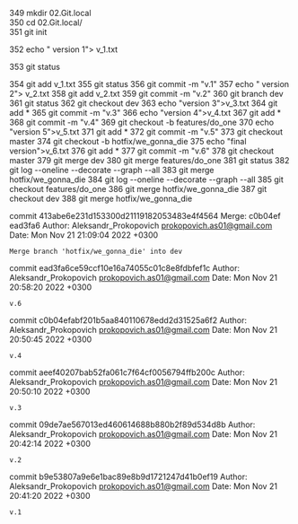   349  mkdir 02.Git.local  
  350  cd 02.Git.local/  
  351  git init 
  
  352  echo " version 1"> v_1.txt
  
  353  git status
  
  354  git add v_1.txt
  355  git status
  356  git commit -m "v.1"
  357  echo " version 2"> v_2.txt
  358  git add v_2.txt 
  359  git commit -m "v.2"
  360  git branch dev
  361  git status
  362  git checkout dev 
  363  echo "version 3">v_3.txt
  364  git add *
  365  git commit -m "v.3"
  366  echo "version 4">v_4.txt
  367  git add *
  368  git commit -m "v.4"
  369  git checkout -b features/do_one
  370  echo "version 5">v_5.txt
  371  git add *
  372  git commit -m "v.5"
  373  git checkout master 
  374  git checkout -b hotfix/we_gonna_die
  375  echo "final version">v_6.txt
  376  git add *
  377  git commit -m "v.6"
  378  git checkout master 
  379  git merge dev 
  380  git merge features/do_one 
  381  git status
  382  git log --oneline --decorate --graph --all
  383  git merge hotfix/we_gonna_die 
  384  git log --oneline --decorate --graph --all
  385  git checkout features/do_one 
  386  git merge hotfix/we_gonna_die 
  387  git checkout dev 
  388  git merge hotfix/we_gonna_die 
  
commit 413abe6e231d153300d21119182053483e4f4564
Merge: c0b04ef ead3fa6
Author: Aleksandr_Prokopovich <prokopovich.as01@gmail.com>
Date:   Mon Nov 21 21:09:04 2022 +0300

    Merge branch 'hotfix/we_gonna_die' into dev

commit ead3fa6ce59ccf10e16a74055c01c8e8fdbfef1c
Author: Aleksandr_Prokopovich <prokopovich.as01@gmail.com>
Date:   Mon Nov 21 20:58:20 2022 +0300

    v.6

commit c0b04efabf201b5aa840110678edd2d31525a6f2
Author: Aleksandr_Prokopovich <prokopovich.as01@gmail.com>
Date:   Mon Nov 21 20:50:45 2022 +0300

    v.4

commit aeef40207bab52fa061c7f64cf0056794ffb200c
Author: Aleksandr_Prokopovich <prokopovich.as01@gmail.com>
Date:   Mon Nov 21 20:50:10 2022 +0300

    v.3

commit 09de7ae567013ed460614688b880b2f89d534d8b
Author: Aleksandr_Prokopovich <prokopovich.as01@gmail.com>
Date:   Mon Nov 21 20:42:14 2022 +0300

    v.2

commit b9e53807a9e6e1bac89e8b9d1721247d41b0ef19
Author: Aleksandr_Prokopovich <prokopovich.as01@gmail.com>
Date:   Mon Nov 21 20:41:20 2022 +0300

    v.1

